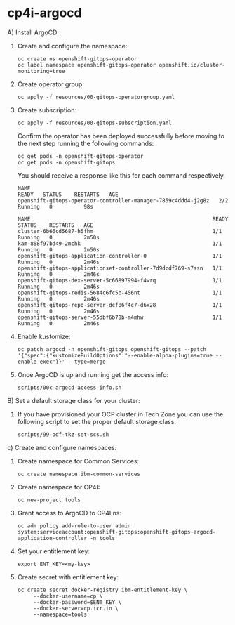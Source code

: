 # cp4i-argocd

A) Install ArgoCD:

1. Create and configure the namespace:
   ```
   oc create ns openshift-gitops-operator
   oc label namespace openshift-gitops-operator openshift.io/cluster-monitoring=true
   ```
2. Create operator group:
   ```
   oc apply -f resources/00-gitops-operatorgroup.yaml
   ```
3. Create subscription:
   ```
   oc apply -f resources/00-gitops-subscription.yaml
   ```
   Confirm the operator has been deployed successfully before moving to the next step running the following commands:
   ```
   oc get pods -n openshift-gitops-operator
   oc get pods -n openshift-gitops
   ```
   You should receive a response like this for each command respectively.
   ```
   NAME                                                            READY   STATUS    RESTARTS   AGE
   openshift-gitops-operator-controller-manager-7859c4ddd4-j2g8z   2/2     Running   0          98s
   ```
   ```
   NAME                                                          READY   STATUS    RESTARTS   AGE
   cluster-6b66cd5687-h5fhm                                      1/1     Running   0          2m50s
   kam-868f97bd49-2mchk                                          1/1     Running   0          2m50s
   openshift-gitops-application-controller-0                     1/1     Running   0          2m46s
   openshift-gitops-applicationset-controller-7d9dcdf769-s7ssn   1/1     Running   0          2m46s
   openshift-gitops-dex-server-5c66897994-f4wrq                  1/1     Running   0          2m46s
   openshift-gitops-redis-5684c6fc5b-456nt                       1/1     Running   0          2m46s
   openshift-gitops-repo-server-dcf86f4c7-d6x28                  1/1     Running   0          2m46s
   openshift-gitops-server-55dbf6b78b-m4mhw                      1/1     Running   0          2m46s
   ```
4. Enable kustomize:
   ```
   oc patch argocd -n openshift-gitops openshift-gitops --patch '{"spec":{"kustomizeBuildOptions":"--enable-alpha-plugins=true --enable-exec"}}' --type=merge
   ```
5. Once ArgoCD is up and running get the access info:
   ```
   scripts/00c-argocd-access-info.sh
   ```

B) Set a default storage class for your cluster:

1. If you have provisioned your OCP cluster in Tech Zone you can use the following script to set the proper default storage class:
   ```
   scripts/99-odf-tkz-set-scs.sh
   ```
   
c) Create and configure namespaces:

1. Create namespace for Common Services:
   ```
   oc create namespace ibm-common-services
   ```

2. Create namespace for CP4I:
   ```
   oc new-project tools
   ```

3. Grant access to ArgoCD to CP4I ns:
   ```
   oc adm policy add-role-to-user admin system:serviceaccount:openshift-gitops:openshift-gitops-argocd-application-controller -n tools 
   ```

4. Set your entitlement key:
   ```
   export ENT_KEY=<my-key>
   ```

5. Create secret with entitlement key:
   ```
   oc create secret docker-registry ibm-entitlement-key \
        --docker-username=cp \
        --docker-password=$ENT_KEY \
        --docker-server=cp.icr.io \
        --namespace=tools
   ```